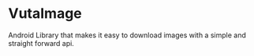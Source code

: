 VutaImage
=========

Android Library that makes it easy to download images with a simple and straight forward api.
